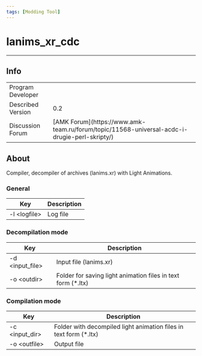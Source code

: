 ```yaml
---
tags: [Modding Tool]
---
```


# lanims_xr_cdc

___

## Info

<table>
  <tbody>
    <tr>
      <td>Program Developer</td>
      <td>      <Authors
          authors={['kd']}
          size="small"
          showTitle={false}
        /></td>
    </tr>
    <tr>
      <td>Described Version</td>
      <td>0.2</td>
    </tr>
    <tr>
      <td>Discussion Forum</td>
      <td>
        [AMK Forum](https://www.amk-team.ru/forum/topic/11568-universal-acdc-i-drugie-perl-skripty/)
      </td>
    </tr>
  </tbody>
</table>

## About

Compiler, decompiler of archives (lanims.xr) with Light Animations.

### General

| Key | Description |
|---|---|
| -l \<logfile> | Log file |

### Decompilation mode

| Key | Description |
|---|---|
| -d \<input_file>| Input file (lanims.xr) |
| -o \<outdir> |  Folder for saving light animation files in text form (*.ltx) |

### Compilation mode

| Key | Description |
|---|---|
| -c \<input_dir> | Folder with decompiled light animation files in text form (*.ltx) |
| -o \<outfile> | Output file |
